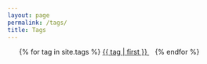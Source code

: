 ```yaml
---
layout: page
permalink: /tags/
title: Tags
---
```


<ul class="tag-cloud">
{% for tag in site.tags %}
  <span style="font-size: {{ tag | last | size | times: 100 | divided_by: site.tags.size | plus: 70  }}%">
    <a href="{{ tag | first | slugize }}">
      {{ tag | first }}
    </a> &nbsp;&nbsp;
  </span>
{% endfor %}
</ul>